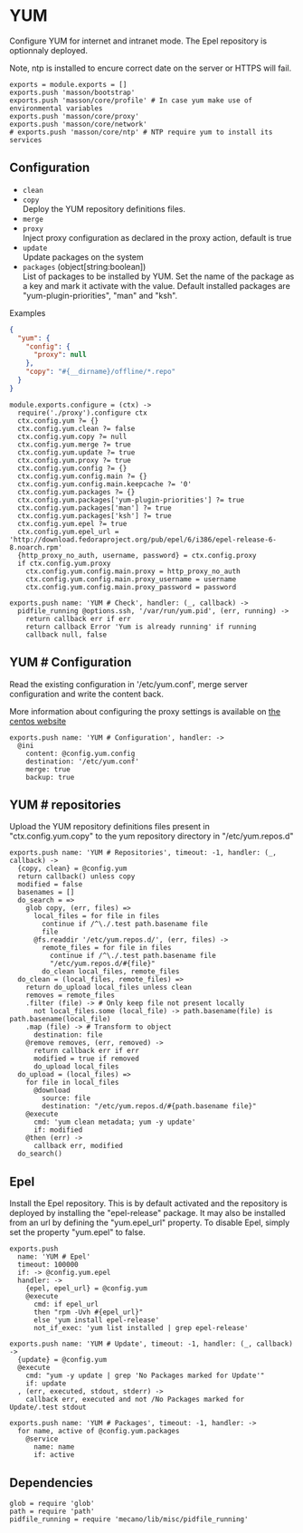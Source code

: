 
# YUM

Configure YUM for internet and intranet mode. The Epel repository is optionnaly
deployed.

Note, ntp is installed to encure correct date on the server or HTTPS will fail.

    exports = module.exports = []
    exports.push 'masson/bootstrap'
    exports.push 'masson/core/profile' # In case yum make use of environmental variables
    exports.push 'masson/core/proxy'
    exports.push 'masson/core/network'
    # exports.push 'masson/core/ntp' # NTP require yum to install its services

## Configuration

*   `clean`   
*   `copy`   
    Deploy the YUM repository definitions files.   
*   `merge`   
*   `proxy`   
    Inject proxy configuration as declared in the proxy 
    action, default is true   
*   `update`   
    Update packages on the system   
*   `packages` (object[string:boolean])   
    List of packages to be installed by YUM. Set the name of the package as a
    key and mark it activate with the value. Default installed packages are
    "yum-plugin-priorities", "man" and "ksh".   

Examples

```json
{
  "yum": {
    "config": {
      "proxy": null
    },
    "copy": "#{__dirname}/offline/*.repo"
  }
}
```

    module.exports.configure = (ctx) ->
      require('./proxy').configure ctx
      ctx.config.yum ?= {}
      ctx.config.yum.clean ?= false
      ctx.config.yum.copy ?= null
      ctx.config.yum.merge ?= true
      ctx.config.yum.update ?= true
      ctx.config.yum.proxy ?= true
      ctx.config.yum.config ?= {}
      ctx.config.yum.config.main ?= {}
      ctx.config.yum.config.main.keepcache ?= '0'
      ctx.config.yum.packages ?= {}
      ctx.config.yum.packages['yum-plugin-priorities'] ?= true
      ctx.config.yum.packages['man'] ?= true
      ctx.config.yum.packages['ksh'] ?= true
      ctx.config.yum.epel ?= true
      ctx.config.yum.epel_url = 'http://download.fedoraproject.org/pub/epel/6/i386/epel-release-6-8.noarch.rpm'
      {http_proxy_no_auth, username, password} = ctx.config.proxy
      if ctx.config.yum.proxy
        ctx.config.yum.config.main.proxy = http_proxy_no_auth
        ctx.config.yum.config.main.proxy_username = username
        ctx.config.yum.config.main.proxy_password = password

    exports.push name: 'YUM # Check', handler: (_, callback) ->
      pidfile_running @options.ssh, '/var/run/yum.pid', (err, running) ->
        return callback err if err
        return callback Error 'Yum is already running' if running
        callback null, false

## YUM # Configuration

Read the existing configuration in '/etc/yum.conf', 
merge server configuration and write the content back.

More information about configuring the proxy settings 
is available on [the centos website](http://www.centos.org/docs/5/html/yum/sn-yum-proxy-server.html)

    exports.push name: 'YUM # Configuration', handler: ->
      @ini
        content: @config.yum.config
        destination: '/etc/yum.conf'
        merge: true
        backup: true

## YUM # repositories

Upload the YUM repository definitions files present in 
"ctx.config.yum.copy" to the yum repository directory 
in "/etc/yum.repos.d"

    exports.push name: 'YUM # Repositories', timeout: -1, handler: (_, callback) ->
      {copy, clean} = @config.yum
      return callback() unless copy
      modified = false
      basenames = []
      do_search = =>
        glob copy, (err, files) =>
          local_files = for file in files
            continue if /^\./.test path.basename file
            file
          @fs.readdir '/etc/yum.repos.d/', (err, files) ->
            remote_files = for file in files
              continue if /^\./.test path.basename file
              "/etc/yum.repos.d/#{file}"
            do_clean local_files, remote_files
      do_clean = (local_files, remote_files) =>
        return do_upload local_files unless clean
        removes = remote_files
        .filter (file) -> # Only keep file not present locally
          not local_files.some (local_file) -> path.basename(file) is path.basename(local_file)
        .map (file) -> # Transform to object
          destination: file
        @remove removes, (err, removed) ->
          return callback err if err
          modified = true if removed
          do_upload local_files
      do_upload = (local_files) =>
        for file in local_files
          @download
            source: file
            destination: "/etc/yum.repos.d/#{path.basename file}"
        @execute
          cmd: 'yum clean metadata; yum -y update'
          if: modified
        @then (err) ->
          callback err, modified
      do_search()

## Epel

Install the Epel repository. This is by default activated and the repository is
deployed by installing the "epel-release" package. It may also be installed from
an url by defining the "yum.epel_url" property. To disable Epel, simply set the
property "yum.epel" to false.

    exports.push
      name: 'YUM # Epel'
      timeout: 100000
      if: -> @config.yum.epel
      handler: ->
        {epel, epel_url} = @config.yum
        @execute
          cmd: if epel_url
          then "rpm -Uvh #{epel_url}"
          else 'yum install epel-release' 
          not_if_exec: 'yum list installed | grep epel-release'

    exports.push name: 'YUM # Update', timeout: -1, handler: (_, callback) ->
      {update} = @config.yum
      @execute
        cmd: "yum -y update | grep 'No Packages marked for Update'"
        if: update
      , (err, executed, stdout, stderr) ->
        callback err, executed and not /No Packages marked for Update/.test stdout

    exports.push name: 'YUM # Packages', timeout: -1, handler: ->
      for name, active of @config.yum.packages
        @service
          name: name
          if: active
      

## Dependencies

    glob = require 'glob'
    path = require 'path'
    pidfile_running = require 'mecano/lib/misc/pidfile_running'
